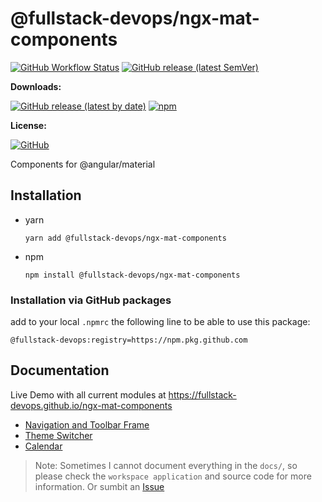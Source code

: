 # @fullstack-devops/ngx-mat-components

[![GitHub Workflow Status](https://img.shields.io/github/actions/workflow/status/fullstack-devops/ngx-mat-components/release.yml?logo=GitHub%20Actions)](#)
[![GitHub release (latest SemVer)](https://img.shields.io/github/v/release/fullstack-devops/ngx-mat-components)](https://github.com/fullstack-devops/ngx-mat-components/releases)

**Downloads:**

[![GitHub release (latest by date)](https://img.shields.io/github/downloads/fullstack-devops/ngx-mat-components/latest/total?style=flat&label=GitHub%20downloads%40latest&logo=GitHub)](https://github.com/fullstack-devops/ngx-mat-components/pkgs/npm/ngx-mat-components)
[![npm](https://img.shields.io/npm/dw/@fullstack-devops/ngx-mat-components?style=flat&label=npm%20downloads&logo=npm)](https://www.npmjs.com/package/@fullstack-devops/ngx-mat-components)

**License:**

[![GitHub](https://img.shields.io/github/license/fullstack-devops/ngx-mat-components?style=flat)](#)

Components for @angular/material

## Installation

- yarn
  ```shell
  yarn add @fullstack-devops/ngx-mat-components
  ```
- npm
  ```shell
  npm install @fullstack-devops/ngx-mat-components
  ```

### Installation via GitHub packages

add to your local `.npmrc` the following line to be able to use this package:

```shell
@fullstack-devops:registry=https://npm.pkg.github.com
```

## Documentation

Live Demo with all current modules at https://fullstack-devops.github.io/ngx-mat-components

- [Navigation and Toolbar Frame](https://github.com/fullstack-devops/ngx-mat-components/blob/main/docs/fs-nav-frame.md)
- [Theme Switcher](https://github.com/fullstack-devops/ngx-mat-components/blob/main/docs/fs-theme-switcher.md)
- [Calendar](https://github.com/fullstack-devops/ngx-mat-components/blob/main/docs/fs-calendar.md)

> Note: Sometimes I cannot document everything in the `docs/`, so please check the `workspace application` and source code for more information. Or sumbit an [Issue](https://github.com/fullstack-devops/ngx-mat-components/issues)